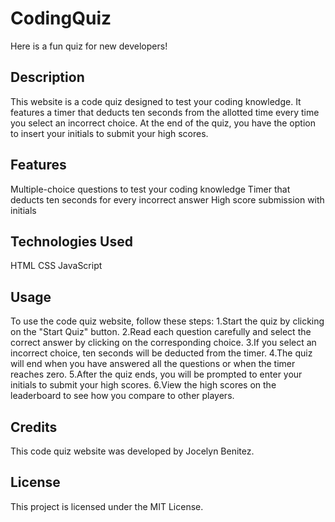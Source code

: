 # CodingQuiz
Here is a fun quiz for new developers!
## Description
This website is a code quiz designed to test your coding knowledge. It features a timer that deducts ten seconds from the allotted time every time you select an incorrect choice. At the end of the quiz, you have the option to insert your initials to submit your high scores.

## Features
Multiple-choice questions to test your coding knowledge
Timer that deducts ten seconds for every incorrect answer
High score submission with initials
## Technologies Used
HTML
CSS
JavaScript
## Usage
To use the code quiz website, follow these steps:
1.Start the quiz by clicking on the "Start Quiz" button.
2.Read each question carefully and select the correct answer by clicking on the corresponding choice.
3.If you select an incorrect choice, ten seconds will be deducted from the timer.
4.The quiz will end when you have answered all the questions or when the timer reaches zero.
5.After the quiz ends, you will be prompted to enter your initials to submit your high scores.
6.View the high scores on the leaderboard to see how you compare to other players.

## Credits
This code quiz website was developed by Jocelyn Benitez.

## License
This project is licensed under the MIT License.





